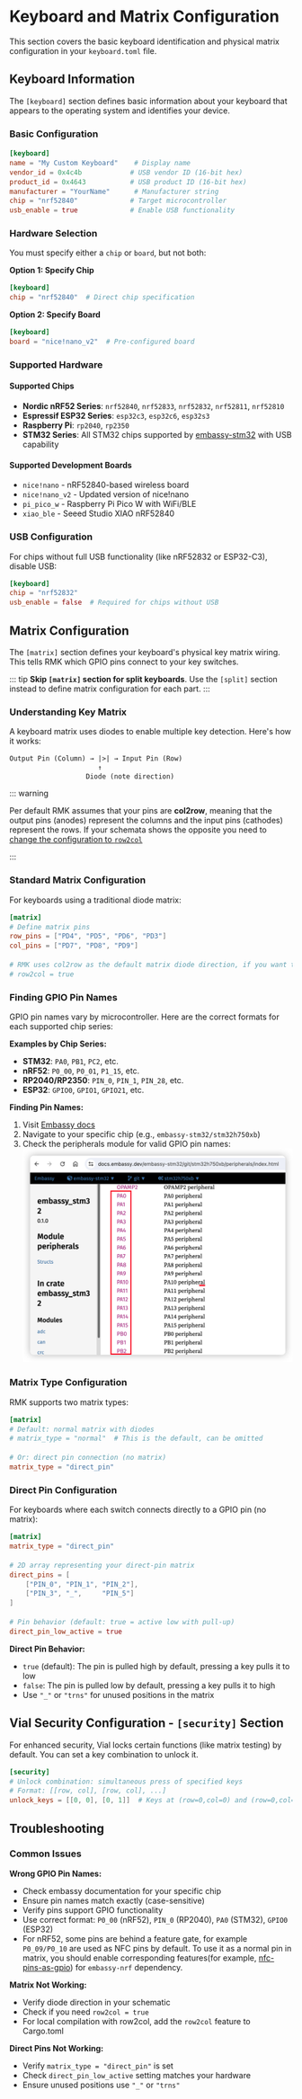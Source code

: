 # Keyboard and Matrix Configuration

This section covers the basic keyboard identification and physical matrix configuration in your `keyboard.toml` file.

## Keyboard Information

The `[keyboard]` section defines basic information about your keyboard that appears to the operating system and identifies your device.

### Basic Configuration

```toml
[keyboard]
name = "My Custom Keyboard"    # Display name
vendor_id = 0x4c4b            # USB vendor ID (16-bit hex)
product_id = 0x4643           # USB product ID (16-bit hex)
manufacturer = "YourName"      # Manufacturer string
chip = "nrf52840"             # Target microcontroller
usb_enable = true             # Enable USB functionality
```

### Hardware Selection

You must specify either a `chip` or `board`, but not both:

**Option 1: Specify Chip**

```toml
[keyboard]
chip = "nrf52840"  # Direct chip specification
```

**Option 2: Specify Board**

```toml
[keyboard]
board = "nice!nano_v2"  # Pre-configured board
```

### Supported Hardware

#### Supported Chips

- **Nordic nRF52 Series**: `nrf52840`, `nrf52833`, `nrf52832`, `nrf52811`, `nrf52810`
- **Espressif ESP32 Series**: `esp32c3`, `esp32c6`, `esp32s3`
- **Raspberry Pi**: `rp2040`, `rp2350`
- **STM32 Series**: All STM32 chips supported by [embassy-stm32](https://github.com/embassy-rs/embassy/blob/main/embassy-stm32/Cargo.toml) with USB capability

#### Supported Development Boards

- `nice!nano` - nRF52840-based wireless board
- `nice!nano_v2` - Updated version of nice!nano
- `pi_pico_w` - Raspberry Pi Pico W with WiFi/BLE
- `xiao_ble` - Seeed Studio XIAO nRF52840

### USB Configuration

For chips without full USB functionality (like nRF52832 or ESP32-C3), disable USB:

```toml
[keyboard]
chip = "nrf52832"
usb_enable = false  # Required for chips without USB
```

## Matrix Configuration

The `[matrix]` section defines your keyboard's physical key matrix wiring. This tells RMK which GPIO pins connect to your key switches.

::: tip
**Skip `[matrix]` section for split keyboards**. Use the `[split]` section instead to define matrix configuration for each part.
:::

### Understanding Key Matrix

A keyboard matrix uses diodes to enable multiple key detection. Here's how it works:

```
Output Pin (Column) → |>| → Input Pin (Row)
                      ↑
                   Diode (note direction)
```

::: warning

Per default RMK assumes that your pins are <b>col2row</b>, meaning that the output pins (anodes) represent the columns and the input pins (cathodes) represent the rows. If your schemata shows the opposite you need to <a href="https://rmk.rs/docs/user_guide/faq.html#my-matrix-is-row2col-the-matrix-doesn-t-work"> change the configuration to `row2col`</a>

:::

### Standard Matrix Configuration

For keyboards using a traditional diode matrix:

```toml
[matrix]
# Define matrix pins
row_pins = ["PD4", "PD5", "PD6", "PD3"]
col_pins = ["PD7", "PD8", "PD9"]

# RMK uses col2row as the default matrix diode direction, if you want to use a row2col matrix, add `row2col = true`
# row2col = true
```

### Finding GPIO Pin Names

GPIO pin names vary by microcontroller. Here are the correct formats for each supported chip series:

**Examples by Chip Series:**

- **STM32**: `PA0`, `PB1`, `PC2`, etc.
- **nRF52**: `P0_00`, `P0_01`, `P1_15`, etc.
- **RP2040/RP2350**: `PIN_0`, `PIN_1`, `PIN_28`, etc.
- **ESP32**: `GPIO0`, `GPIO1`, `GPIO21`, etc.

**Finding Pin Names:**

1. Visit [Embassy docs](https://docs.embassy.dev/)
2. Navigate to your specific chip (e.g., `embassy-stm32/stm32h750xb`)
3. Check the peripherals module for valid GPIO pin names:
   ![gpio_peripheral_name](../../images/gpio_peripheral_name.png)

### Matrix Type Configuration

RMK supports two matrix types:

```toml
[matrix]
# Default: normal matrix with diodes
# matrix_type = "normal"  # This is the default, can be omitted

# Or: direct pin connection (no matrix)
matrix_type = "direct_pin"
```

### Direct Pin Configuration

For keyboards where each switch connects directly to a GPIO pin (no matrix):

```toml
[matrix]
matrix_type = "direct_pin"

# 2D array representing your direct-pin matrix
direct_pins = [
    ["PIN_0", "PIN_1", "PIN_2"],
    ["PIN_3", "_",     "PIN_5"]
]

# Pin behavior (default: true = active low with pull-up)
direct_pin_low_active = true
```

**Direct Pin Behavior:**

- `true` (default): The pin is pulled high by default, pressing a key pulls it to low
- `false`: The pin is pulled low by default, pressing a key pulls it to high
- Use `"_"` or `"trns"` for unused positions in the matrix

## Vial Security Configuration - `[security]` Section

For enhanced security, Vial locks certain functions (like matrix testing) by default. You can set a key combination to unlock it.

```toml
[security]
# Unlock combination: simultaneous press of specified keys
# Format: [[row, col], [row, col], ...]
unlock_keys = [[0, 0], [0, 1]]  # Keys at (row=0,col=0) and (row=0,col=1)
```

## Troubleshooting

### Common Issues

**Wrong GPIO Pin Names:**

- Check embassy documentation for your specific chip
- Ensure pin names match exactly (case-sensitive)
- Verify pins support GPIO functionality
- Use correct format: `P0_00` (nRF52), `PIN_0` (RP2040), `PA0` (STM32), `GPIO0` (ESP32)
- For nRF52, some pins are behind a feature gate, for example `P0_09/P0_10` are used as NFC pins by default. To use it as a normal pin in matrix, you should enable corresponding features(for example, [nfc-pins-as-gpio](https://github.com/embassy-rs/embassy/blob/main/embassy-nrf/Cargo.toml#L86)) for `embassy-nrf` dependency.

**Matrix Not Working:**

- Verify diode direction in your schematic
- Check if you need `row2col = true`
- For local compilation with row2col, add the `row2col` feature to Cargo.toml

**Direct Pins Not Working:**

- Verify `matrix_type = "direct_pin"` is set
- Check `direct_pin_low_active` setting matches your hardware
- Ensure unused positions use `"_"` or `"trns"`
